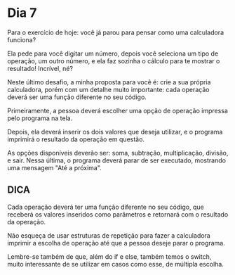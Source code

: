 # Dia 7

Para o exercício de hoje: você já parou para pensar como uma calculadora funciona?

Ela pede para você digitar um número, depois você seleciona um tipo de operação, um outro número, e ela faz sozinha o cálculo para te mostrar o resultado! Incrível, né?

Neste último desafio, a minha proposta para você é: crie a sua própria calculadora, porém com um detalhe muito importante: cada operação deverá ser uma função diferente no seu código.

Primeiramente, a pessoa deverá escolher uma opção de operação impressa pelo programa na tela.

Depois, ela deverá inserir os dois valores que deseja utilizar, e o programa imprimirá o resultado da operação em questão.

As opções disponíveis deverão ser: soma, subtração, multiplicação, divisão, e sair. Nessa última, o programa deverá parar de ser executado, mostrando uma mensagem "Até a próxima".

## DICA
Cada operação deverá ter uma função diferente no seu código, que receberá os valores inseridos como parâmetros e retornará com o resultado da operação.

Não esqueça de usar estruturas de repetição para fazer a calculadora imprimir a escolha de operação até que a pessoa deseje parar o programa.

Lembre-se também de que, além do if e else, também temos o switch, muito interessante de se utilizar em casos como esse, de múltipla escolha.